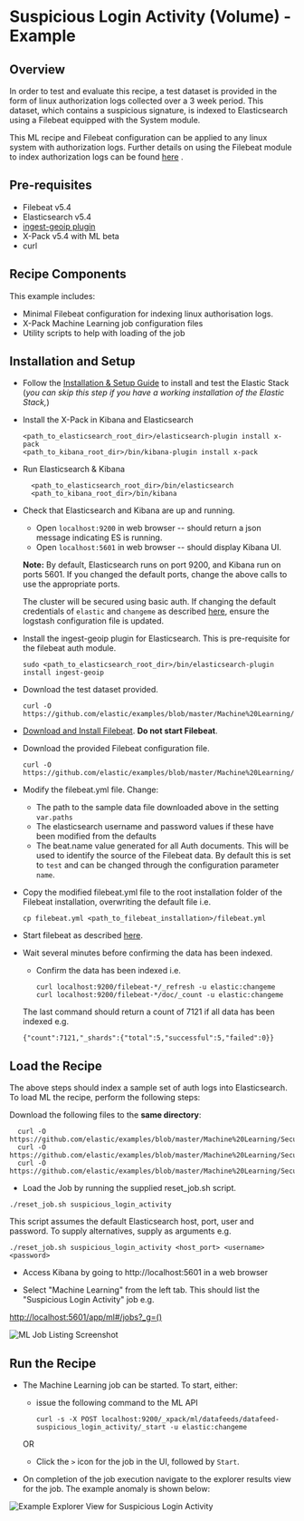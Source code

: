 # Suspicious Login Activity (Volume) - Example

## Overview

In order to test and evaluate this recipe, a test dataset is provided in the form of linux authorization logs collected over a 3 week period. This dataset, which contains a suspicious signature, is indexed to Elasticsearch using a Filebeat equipped with the System module.  

This ML recipe and Filebeat configuration can be applied to any linux system with authorization logs. Further details on using the Filebeat module to index authorization logs can be found [here](https://www.elastic.co/blog/grokking-the-linux-authorization-logs) .

## Pre-requisites

- Filebeat v5.4
- Elasticsearch v5.4
- [ingest-geoip plugin](https://www.elastic.co/guide/en/elasticsearch/plugins/master/ingest-geoip.html)
- X-Pack v5.4 with ML beta
- curl

## Recipe Components

This example includes:

 * Minimal Filebeat configuration for indexing linux authorisation logs.
 * X-Pack Machine Learning job configuration files
 * Utility scripts to help with loading of the job

## Installation and Setup

* Follow the [Installation & Setup Guide](https://github.com/elastic/examples/blob/master/Installation%20and%20Setup.md) to install and test the Elastic Stack (*you can skip this step if you have a working installation of the Elastic Stack,*)

* Install the X-Pack in Kibana and Elasticsearch

  ```shell
  <path_to_elasticsearch_root_dir>/elasticsearch-plugin install x-pack
  <path_to_kibana_root_dir>/bin/kibana-plugin install x-pack
  ```

* Run Elasticsearch & Kibana

  ```shell
    <path_to_elasticsearch_root_dir>/bin/elasticsearch
    <path_to_kibana_root_dir>/bin/kibana

  ```

* Check that Elasticsearch and Kibana are up and running.

  - Open `localhost:9200` in web browser -- should return a json message indicating ES is running.
  - Open `localhost:5601` in web browser -- should display Kibana UI.

  **Note:** By default, Elasticsearch runs on port 9200, and Kibana run on ports 5601. If you changed the default ports, change the above calls to use the appropriate ports.  

  The cluster will be secured using basic auth. If changing the default credentials of `elastic` and `changeme` as described [here](https://www.elastic.co/guide/en/x-pack/current/security-getting-started.html), ensure the logstash configuration file is updated.

* Install the ingest-geoip plugin for Elasticsearch. This is pre-requisite for the filebeat auth module.

    ```
    sudo <path_to_elasticsearch_root_dir>/bin/elasticsearch-plugin install ingest-geoip
    ```


* Download the test dataset provided.

    ```
    curl -O https://github.com/elastic/examples/blob/master/Machine%20Learning/Security%20Analytics%20Recipes/suspicious_login_activity/data/auth.log
    ```


* [Download and Install Filebeat](https://www.elastic.co/guide/en/beats/filebeat/current/filebeat-installation.html). **Do not start Filebeat**.

* Download the provided Filebeat configuration file.

    ```
    curl -O https://github.com/elastic/examples/blob/master/Machine%20Learning/Security%20Analytics%20Recipes/suspicious_login_activity/configs/filebeat/filebeat.yml
    ```

* Modify the filebeat.yml file. Change:

    - The path to the sample data file downloaded above in the setting `var.paths`
    - The elasticsearch username and password values if these have been modified from the defaults
    - The beat.name value generated for all Auth documents. This will be used to identify the source of the Filebeat data. By default this is set to `test` and can be changed through the configuration parameter `name`.

* Copy the modified filebeat.yml file to the root installation folder of the Filebeat installation, overwriting the default file i.e.

    ```cp filebeat.yml <path_to_filebeat_installation>/filebeat.yml```

* Start filebeat as described [here](https://www.elastic.co/guide/en/beats/filebeat/current/filebeat-starting.html).

* Wait several minutes before confirming the data has been indexed.

    - Confirm the data has been indexed i.e.
        ```
        curl localhost:9200/filebeat-*/_refresh -u elastic:changeme
        curl localhost:9200/filebeat-*/doc/_count -u elastic:changeme
        ```

    The last command should return a count of 7121 if all data has been indexed e.g.

    ```
    {"count":7121,"_shards":{"total":5,"successful":5,"failed":0}}
    ```

## Load the Recipe

The above steps should index a sample set of auth logs into Elasticsearch.  To load ML the recipe, perform the following steps:

Download the following files to the **same directory**:

  ```
    curl -O https://github.com/elastic/examples/blob/master/Machine%20Learning/Security%20Analytics%20Recipes/suspicious_login_activity/machine_learning/data_feed.json
    curl -O https://github.com/elastic/examples/blob/master/Machine%20Learning/Security%20Analytics%20Recipes/suspicious_login_activity/machine_learning/job.json
    curl -O https://github.com/elastic/examples/blob/master/Machine%20Learning/Security%20Analytics%20Recipes/scripts/reset_job.sh
  ```

* Load the Job by running the supplied reset_job.sh script.

```
./reset_job.sh suspicious_login_activity
```

This script assumes the default Elasticsearch host, port, user and password. To supply alternatives, supply as arguments e.g.

```
./reset_job.sh suspicious_login_activity <host_port> <username> <password>
```

* Access Kibana by going to http://localhost:5601 in a web browser

* Select "Machine Learning" from the left tab. This should list the "Suspicious Login Activity" job e.g.

[http://localhost:5601/app/ml#/jobs?_g=()](http://localhost:5601/app/ml#/jobs?_g=())

![ML Job Listing Screenshot](https://cloud.githubusercontent.com/assets/12695796/25242318/1b64f652-25f1-11e7-88f3-441aac6844e9.png)

## Run the Recipe

* The Machine Learning job can be started. To start, either:

    - issue the following command to the ML API

        ```
        curl -s -X POST localhost:9200/_xpack/ml/datafeeds/datafeed-suspicious_login_activity/_start -u elastic:changeme
        ```  
    OR

    - Click the `>` icon for the job in the UI, followed by `Start`.

* On completion of the job execution navigate to the explorer results view for the job. The example anomaly is shown below:

![Example Explorer View for Suspicious Login Activity](https://cloud.githubusercontent.com/assets/12695796/25242381/4795b0fe-25f1-11e7-81f4-f46aa3880e95.png)
